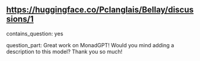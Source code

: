 ## https://huggingface.co/Pclanglais/Bellay/discussions/1

contains_question: yes

question_part: Great work on MonadGPT! Would you mind adding a description to this model? Thank you so much!